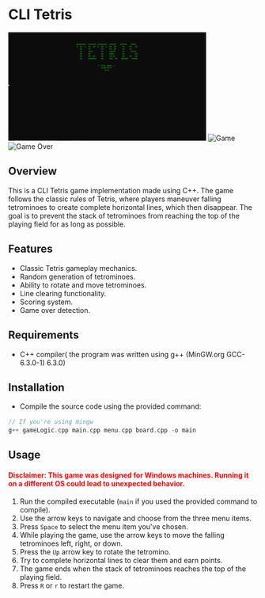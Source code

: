 # CLI Tetris

<img src="https://github.com/DagmawiSolomon/CLI-Tetris/blob/main/menu.png?raw=true" alt="Menu" width="400"/>
<img src="[https://github.com/DagmawiSolomon/CLI-Tetris/blob/main/game.png" alt="Game" width="400"/>
<img src="[https://github.com/DagmawiSolomon/CLI-Tetris/blob/main/gameover.png)" alt="Game Over" width="400"/>

## Overview

This is a CLI Tetris game implementation made using C++. The game follows the classic rules of Tetris, where players maneuver falling tetrominoes to create complete horizontal lines, which then disappear. The goal is to prevent the stack of tetrominoes from reaching the top of the playing field for as long as possible.

## Features 
- Classic Tetris gameplay mechanics.
- Random generation of tetrominoes.
- Ability to rotate and move tetrominoes.
- Line clearing functionality.
- Scoring system.
- Game over detection.

## Requirements
- C++ compiler( the program was written using g++ (MinGW.org GCC-6.3.0-1) 6.3.0)

## Installation
- Compile the source code using the provided command:

```cpp
// If you're using mingw 
g++ gameLogic.cpp main.cpp menu.cpp board.cpp -o main
```

## Usage

<h4 style="color:#ff0000;"> Disclaimer: This game was designed for Windows machines. Running it on a different OS could lead to unexpected behavior. </h4>

1. Run the compiled executable (`main` if you used the provided command to compile).
2. Use the arrow keys to navigate and choose from the three menu items.
3. Press `Space` to select the menu item you've chosen.
4. While playing the game, use the arrow keys to move the falling tetrominoes left, right, or down.
5. Press the `Up` arrow key to rotate the tetromino.
6. Try to complete horizontal lines to clear them and earn points.
7. The game ends when the stack of tetrominoes reaches the top of the playing field.
8. Press `R` or `r` to restart the game.

